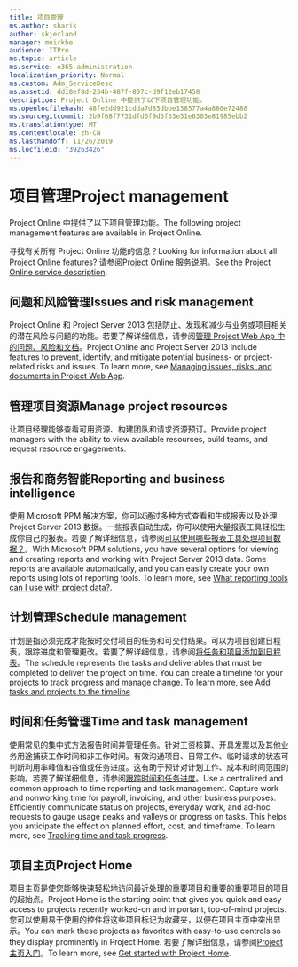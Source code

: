 ```yaml
---
title: 项目管理
ms.author: sharik
author: skjerland
manager: mnirkhe
audience: ITPro
ms.topic: article
ms.service: o365-administration
localization_priority: Normal
ms.custom: Adm_ServiceDesc
ms.assetid: dd18ef8d-234b-487f-807c-d9f12eb17458
description: Project Online 中提供了以下项目管理功能。
ms.openlocfilehash: 48fe2dd921cdda7d85dbbe138577a4a880e72488
ms.sourcegitcommit: 2b9f68f7731dfd6f9d3f33e31e6303e81985ebb2
ms.translationtype: MT
ms.contentlocale: zh-CN
ms.lasthandoff: 11/26/2019
ms.locfileid: "39263426"
---
```

# <a name="project-management"></a><span data-ttu-id="c12f9-103">项目管理</span><span class="sxs-lookup"><span data-stu-id="c12f9-103">Project management</span></span>

<span data-ttu-id="c12f9-104">Project Online 中提供了以下项目管理功能。</span><span class="sxs-lookup"><span data-stu-id="c12f9-104">The following project management features are available in Project Online.</span></span>
  
<span data-ttu-id="c12f9-105">寻找有关所有 Project Online 功能的信息？</span><span class="sxs-lookup"><span data-stu-id="c12f9-105">Looking for information about all Project Online features?</span></span> <span data-ttu-id="c12f9-106">请参阅[Project Online 服务说明](project-online-service-description.md)。</span><span class="sxs-lookup"><span data-stu-id="c12f9-106">See the [Project Online service description](project-online-service-description.md).</span></span>
  
## <a name="issues-and-risk-management"></a><span data-ttu-id="c12f9-107">问题和风险管理</span><span class="sxs-lookup"><span data-stu-id="c12f9-107">Issues and risk management</span></span>

<span data-ttu-id="c12f9-p102">Project Online 和 Project Server 2013 包括防止、发现和减少与业务或项目相关的潜在风险与问题的功能。若要了解详细信息，请参阅[管理 Project Web App 中的问题、风险和文档](https://go.microsoft.com/fwlink/?LinkId=402634)。</span><span class="sxs-lookup"><span data-stu-id="c12f9-p102">Project Online and Project Server 2013 include features to prevent, identify, and mitigate potential business- or project-related risks and issues. To learn more, see [Managing issues, risks, and documents in Project Web App](https://go.microsoft.com/fwlink/?LinkId=402634).</span></span>
  
## <a name="manage-project-resources"></a><span data-ttu-id="c12f9-110">管理项目资源</span><span class="sxs-lookup"><span data-stu-id="c12f9-110">Manage project resources</span></span>

<span data-ttu-id="c12f9-111">让项目经理能够查看可用资源、构建团队和请求资源预订。</span><span class="sxs-lookup"><span data-stu-id="c12f9-111">Provide project managers with the ability to view available resources, build teams, and request resource engagements.</span></span>
  
## <a name="reporting-and-business-intelligence"></a><span data-ttu-id="c12f9-112">报告和商务智能</span><span class="sxs-lookup"><span data-stu-id="c12f9-112">Reporting and business intelligence</span></span>

<span data-ttu-id="c12f9-p103">使用 Microsoft PPM 解决方案，你可以通过多种方式查看和生成报表以及处理 Project Server 2013 数据。一些报表自动生成，你可以使用大量报表工具轻松生成你自己的报表。若要了解详细信息，请参阅[可以使用哪些报表工具处理项目数据？](https://go.microsoft.com/fwlink/?LinkId=402642)。</span><span class="sxs-lookup"><span data-stu-id="c12f9-p103">With Microsoft PPM solutions, you have several options for viewing and creating reports and working with Project Server 2013 data. Some reports are available automatically, and you can easily create your own reports using lots of reporting tools. To learn more, see [What reporting tools can I use with project data?](https://go.microsoft.com/fwlink/?LinkId=402642).</span></span>
  
## <a name="schedule-management"></a><span data-ttu-id="c12f9-116">计划管理</span><span class="sxs-lookup"><span data-stu-id="c12f9-116">Schedule management</span></span>

<span data-ttu-id="c12f9-p104">计划是指必须完成才能按时交付项目的任务和可交付结果。可以为项目创建日程表，跟踪进度和管理更改。若要了解详细信息，请参阅[将任务和项目添加到日程表](https://go.microsoft.com/fwlink/?LinkID=402655)。</span><span class="sxs-lookup"><span data-stu-id="c12f9-p104">The schedule represents the tasks and deliverables that must be completed to deliver the project on time. You can create a timeline for your projects to track progress and manage change. To learn more, see [Add tasks and projects to the timeline](https://go.microsoft.com/fwlink/?LinkID=402655).</span></span>
  
## <a name="time-and-task-management"></a><span data-ttu-id="c12f9-120">时间和任务管理</span><span class="sxs-lookup"><span data-stu-id="c12f9-120">Time and task management</span></span>

<span data-ttu-id="c12f9-p105">使用常见的集中式方法报告时间并管理任务。针对工资核算、开具发票以及其他业务用途捕获工作时间和非工作时间。有效沟通项目、日常工作、临时请求的状态可判断利用率峰值和谷值或任务进度。这有助于预计对计划工作、成本和时间范围的影响。若要了解详细信息，请参阅[跟踪时间和任务进度](https://go.microsoft.com/fwlink/p/?LinkId=271321)。</span><span class="sxs-lookup"><span data-stu-id="c12f9-p105">Use a centralized and common approach to time reporting and task management. Capture work and nonworking time for payroll, invoicing, and other business purposes. Efficiently communicate status on projects, everyday work, and ad-hoc requests to gauge usage peaks and valleys or progress on tasks. This helps you anticipate the effect on planned effort, cost, and timeframe. To learn more, see [Tracking time and task progress](https://go.microsoft.com/fwlink/p/?LinkId=271321).</span></span>

## <a name="project-home"></a><span data-ttu-id="c12f9-126">项目主页</span><span class="sxs-lookup"><span data-stu-id="c12f9-126">Project Home</span></span>

<span data-ttu-id="c12f9-127">项目主页是使您能够快速轻松地访问最近处理的重要项目和重要的重要项目的项目的起始点。</span><span class="sxs-lookup"><span data-stu-id="c12f9-127">Project Home is the starting point that gives you quick and easy access to projects recently worked-on and important, top-of-mind projects.</span></span> <span data-ttu-id="c12f9-128">您可以使用易于使用的控件将这些项目标记为收藏夹，以便在项目主页中突出显示。</span><span class="sxs-lookup"><span data-stu-id="c12f9-128">You can mark these projects as favorites with easy-to-use controls so they display prominently in Project Home.</span></span> <span data-ttu-id="c12f9-129">若要了解详细信息，请参阅[Project 主页入门](https://support.office.com/article/get-started-with-project-home-a3b38418-35e7-4df4-8e4a-ba6a4fa0562a?ui=en-US&rs=en-US&ad=US)。</span><span class="sxs-lookup"><span data-stu-id="c12f9-129">To learn more, see [Get started with Project Home](https://support.office.com/article/get-started-with-project-home-a3b38418-35e7-4df4-8e4a-ba6a4fa0562a?ui=en-US&rs=en-US&ad=US).</span></span>
